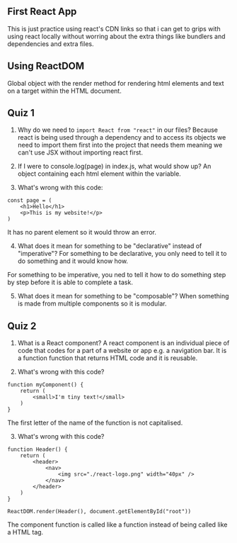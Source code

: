 ## First React App
This is just practice using react's CDN links so that i can get to grips with using react locally without worring about the extra things like bundlers and dependencies and extra files.

## Using ReactDOM 
Global object with the render method for rendering html elements and text on a target within the HTML document.

## Quiz 1
1. Why do we need to `import React from "react"` in our files?
Because react is being used through a dependency and to access its objects we need to 
import them first into the project that needs them meaning we can't use JSX without importing react
first.

2. If I were to console.log(page) in index.js, what would show up?
An object containing each html element within the variable.

3. What's wrong with this code:
```
const page = (
    <h1>Hello</h1>
    <p>This is my website!</p>
)
```
It has no parent element so it would throw an error.

4. What does it mean for something to be "declarative" instead of "imperative"?
For something to be declarative, you only need to tell it to do something and it would know how.

For something to be imperative, you ned to tell it how to do something step by step before it is able to complete a task.

5. What does it mean for something to be "composable"?
When something is made from multiple components so it is modular.


## Quiz 2 
1. What is a React component?
 A react component is an individual piece of code that codes for a part of a website or app e.g. a navigation bar. It is a function function that returns HTML code and it is reusable.

2. What's wrong with this code?
```
function myComponent() {
    return (
        <small>I'm tiny text!</small>
    )
}
```
The first letter of the name of the function is not capitalised.

3. What's wrong with this code?
```
function Header() {
    return (
        <header>
            <nav>
                <img src="./react-logo.png" width="40px" />
            </nav>
        </header>
    )
}

ReactDOM.render(Header(), document.getElementById("root"))
```
The component function is called like a function instead of being called like a HTML tag. 